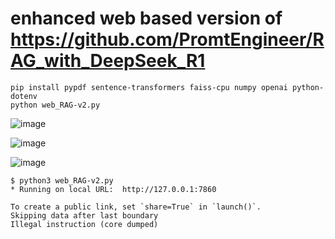 # enhanced web based version of https://github.com/PromtEngineer/RAG_with_DeepSeek_R1

```
pip install pypdf sentence-transformers faiss-cpu numpy openai python-dotenv
python web_RAG-v2.py
```
![image](https://github.com/user-attachments/assets/a351238c-d9ca-4ef0-9e7a-fb2b51026961)

![image](https://github.com/user-attachments/assets/42e78fb9-c7e1-4996-bea0-348b51811290)

![image](https://github.com/user-attachments/assets/ec4759f6-d90b-4d52-af0f-af32141c0712)

```
$ python3 web_RAG-v2.py
* Running on local URL:  http://127.0.0.1:7860

To create a public link, set `share=True` in `launch()`.
Skipping data after last boundary
Illegal instruction (core dumped)
```
